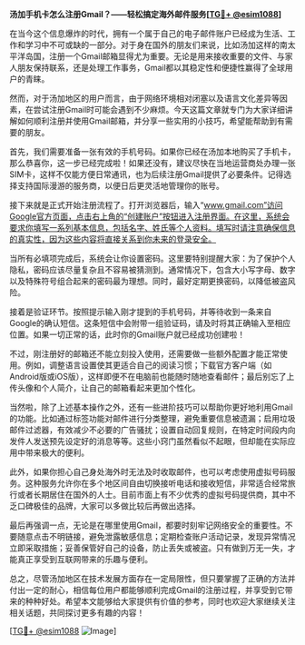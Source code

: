 **汤加手机卡怎么注册Gmail？——轻松搞定海外邮件服务[[TG💪+ @esim1088](https://t.me/s/esim1088)]**

在当今这个信息爆炸的时代，拥有一个属于自己的电子邮件账户已经成为生活、工作和学习中不可或缺的一部分。对于身在国外的朋友们来说，比如汤加这样的南太平洋岛国，注册一个Gmail邮箱显得尤为重要。无论是用来接收重要的文件、与家人朋友保持联系，还是处理工作事务，Gmail都以其稳定性和便捷性赢得了全球用户的青睐。

然而，对于汤加地区的用户而言，由于网络环境相对闭塞以及语言文化差异等因素，在尝试注册Gmail时可能会遇到不少麻烦。今天这篇文章就专门为大家详细讲解如何顺利注册并使用Gmail邮箱，并分享一些实用的小技巧，希望能帮助到有需要的朋友。

首先，我们需要准备一张有效的手机号码。如果你已经在汤加本地购买了手机卡，那么恭喜你，这一步已经完成啦！如果还没有，建议尽快在当地运营商处办理一张SIM卡，这样不仅能方便日常通讯，也为后续注册Gmail提供了必要条件。记得选择支持国际漫游的服务商，以便日后更灵活地管理你的账号。

接下来就是正式开始注册流程了。打开浏览器后，输入“www.gmail.com”访问Google官方页面，点击右上角的“创建账户”按钮进入注册界面。在这里，系统会要求你填写一系列基本信息，包括名字、姓氏等个人资料。填写时请注意确保信息的真实性，因为这些内容将直接关系到你未来的登录安全。

当所有必填项完成后，系统会让你设置密码。这里要特别提醒大家：为了保护个人隐私，密码应该尽量复杂且不容易被猜测到。通常情况下，包含大小写字母、数字以及特殊符号组合起来的密码最为理想。同时，最好定期更换密码，以降低被盗风险。

接着是验证环节。按照提示输入刚才提到的手机号码，并等待收到一条来自Google的确认短信。这条短信中会附带一组验证码，请及时将其正确输入至相应位置。如果一切正常的话，此时你的Gmail账户就已经成功创建啦！

不过，刚注册好的邮箱还不能立刻投入使用，还需要做一些额外配置才能正常使用。例如，调整语言设置使其更适合自己的阅读习惯；下载官方客户端（如Android版或iOS版），这样即便不在电脑前也能随时随地查看邮件；最后别忘了上传头像和个人简介，让自己的邮箱看起来更加个性化。

当然啦，除了上述基本操作之外，还有一些进阶技巧可以帮助你更好地利用Gmail的功能。比如通过标签功能对邮件进行分类整理，避免重要信息被遗漏；启用垃圾邮件过滤器，有效减少不必要的广告骚扰；设置自动回复规则，在特定时间段内向发件人发送预先设定好的消息等等。这些小窍门虽然看似不起眼，但却能在实际应用中带来极大的便利。

此外，如果你担心自己身处海外时无法及时收取邮件，也可以考虑使用虚拟号码服务。这种服务允许你在多个地区间自由切换接听电话和接收短信，非常适合经常旅行或者长期居住在国外的人士。目前市面上有不少优秀的虚拟号码提供商，其中不乏口碑极佳的品牌，大家可以多做比较后再做出选择。

最后再强调一点，无论是在哪里使用Gmail，都要时刻牢记网络安全的重要性。不要随意点击不明链接，避免泄露敏感信息；定期检查账户活动记录，发现异常情况立即采取措施；妥善保管好自己的设备，防止丢失或被盗。只有做到万无一失，才能真正享受到互联网带来的乐趣与便利。

总之，尽管汤加地区在技术发展方面存在一定局限性，但只要掌握了正确的方法并付出一定的耐心，相信每位用户都能够顺利完成Gmail的注册过程，并享受到它带来的种种好处。希望本文能够给大家提供有价值的参考，同时也欢迎大家继续关注相关话题，共同探讨更多有趣的内容！

[[TG💪+ @esim1088](https://t.me/s/esim1088) ![Image](https://i.postimg.cc/4NQfJmqS/Snipaste-2025-05-13-00-14-12.png)]